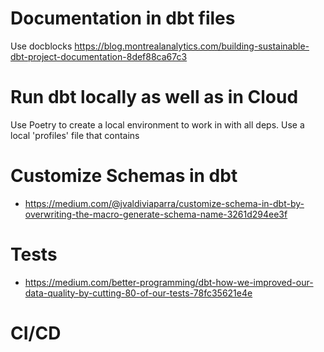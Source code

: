 # Documentation in dbt files

Use docblocks https://blog.montrealanalytics.com/building-sustainable-dbt-project-documentation-8def88ca67c3

# Run dbt locally as well as in Cloud

Use Poetry to create a local environment to work in with all deps.
Use a local 'profiles' file that contains 

# Customize Schemas in dbt

- https://medium.com/@jvaldiviaparra/customize-schema-in-dbt-by-overwriting-the-macro-generate-schema-name-3261d294ee3f

# Tests

- https://medium.com/better-programming/dbt-how-we-improved-our-data-quality-by-cutting-80-of-our-tests-78fc35621e4e

# CI/CD 

